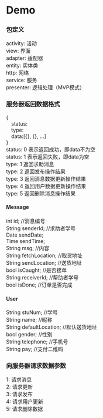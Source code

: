    # Demo
### 包定义  
activity: 活动  
view: 界面  
adapter: 适配器  
entity: 实体类  
http: 网络  
service: 服务  
presenter: 逻辑处理（MVP模式）  
### 服务器返回数据格式  
{  
&emsp;status:  
&emsp;type:  
&emsp;data:[{}, {}, ...]  
}  
status: 0 表示返回成功，即data不为空  
status: 1 表示返回失败，即data为空  
type: 1 返回求助消息  
type: 2 返回发布操作结果  
type: 3 返回消息数据更新操作结果  
type: 4 返回用户数据更新操作结果  
type: 5 返回删除消息操作结果  
#### Message 
int id; //消息编号  
String senderId; //求助者学号  
Date sendDate;  
Time sendTime;  
String msg; //内容  
String fetchLocation; //取货地址  
String sendLocation; //送货地址  
bool isCaught; //是否接单  
String receiverId; //帮助者学号  
bool isDone; //订单是否完成  
#### User
String stuNum; //学号  
String name; //昵称  
String defaultLocation; //默认送货地址  
bool gender; //性别  
String telephone; //手机号  
String pay; //支付二维码  
### 向服务器请求数据参数
1: 请求消息  
2: 请求更新  
3: 请求发布  
4: 请求用户更新  
5: 请求删除数据  
